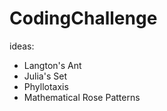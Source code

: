 # CodingChallenge
ideas:<br>
<ul>
<li>Langton's Ant
<li>Julia's Set
<li>Phyllotaxis
<li>Mathematical Rose Patterns
</ul>
